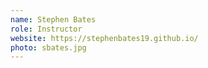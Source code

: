 ```yaml
---
name: Stephen Bates
role: Instructor
website: https://stephenbates19.github.io/
photo: sbates.jpg
---
```


